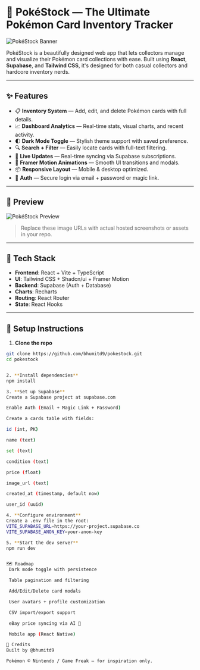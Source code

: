 # 🧢 PokéStock — The Ultimate Pokémon Card Inventory Tracker

![PokéStock Banner](https://raw.githubusercontent.com/bhumitd9/pokestock/src/assets/banner.png)

PokéStock is a beautifully designed web app that lets collectors manage and visualize their Pokémon card collections with ease. Built using **React**, **Supabase**, and **Tailwind CSS**, it's designed for both casual collectors and hardcore inventory nerds.

---

## ✨ Features

- 📋 **Inventory System** — Add, edit, and delete Pokémon cards with full details.
- 📈 **Dashboard Analytics** — Real-time stats, visual charts, and recent activity.
- 🌓 **Dark Mode Toggle** — Stylish theme support with saved preference.
- 🔍 **Search + Filter** — Easily locate cards with full-text filtering.
- 🔄 **Live Updates** — Real-time syncing via Supabase subscriptions.
- 🎨 **Framer Motion Animations** — Smooth UI transitions and modals.
- 📦 **Responsive Layout** — Mobile & desktop optimized.
- 🧪 **Auth** — Secure login via email + password or magic link.

---

## 📸 Preview

![PokéStock Preview](https://raw.githubusercontent.com/bhumitd9/pokestock/src/assets/screenshot.png)

> Replace these image URLs with actual hosted screenshots or assets in your repo.

---

## 🚀 Tech Stack

- **Frontend**: React + Vite + TypeScript
- **UI**: Tailwind CSS + Shadcn/ui + Framer Motion
- **Backend**: Supabase (Auth + Database)
- **Charts**: Recharts
- **Routing**: React Router
- **State**: React Hooks

---

## 🔧 Setup Instructions

1. **Clone the repo**

```bash
git clone https://github.com/bhumitd9/pokestock.git
cd pokestock


2. **Install dependencies**
npm install

3. **Set up Supabase**
Create a Supabase project at supabase.com

Enable Auth (Email + Magic Link + Password)

Create a cards table with fields:

id (int, PK)

name (text)

set (text)

condition (text)

price (float)

image_url (text)

created_at (timestamp, default now)

user_id (uuid)

4. **Configure environment**
Create a .env file in the root:
VITE_SUPABASE_URL=https://your-project.supabase.co
VITE_SUPABASE_ANON_KEY=your-anon-key

5. **Start the dev server**
npm run dev


🗺 Roadmap
 Dark mode toggle with persistence

 Table pagination and filtering

 Add/Edit/Delete card modals

 User avatars + profile customization

 CSV import/export support

 eBay price syncing via AI 🔮

 Mobile app (React Native)

💖 Credits
Built by @bhumitd9

Pokémon © Nintendo / Game Freak — for inspiration only.

